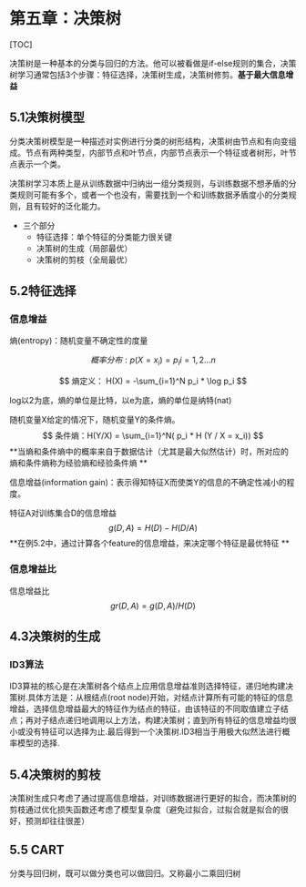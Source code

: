 # 第五章：决策树

[TOC]

决策树是一种基本的分类与回归的方法。他可以被看做是if-else规则的集合，决策树学习通常包括3个步骤：特征选择，决策树生成，决策树修剪。**基于最大信息增益**

## 5.1决策树模型

分类决策树模型是一种描述对实例进行分类的树形结构，决策树由节点和有向变组成。节点有两种类型，内部节点和叶节点，内部节点表示一个特征或者树形，叶节点表示一个类。

决策树学习本质上是从训练数据中归纳出一组分类规则，与训练数据不想矛盾的分类规则可能有多个，或者一个也没有，需要找到一个和训练数据矛盾度小的分类规则，且有较好的泛化能力。

- 三个部分
  - 特征选择：单个特征的分类能力很关键
  - 决策树的生成（局部最优）
  - 决策树的剪枝（全局最优）

## 5.2特征选择

### 信息增益

熵(entropy)：随机变量不确定性的度量

$$
概率分布:p(X=x_i) = p_i  i=1, 2...n
$$

$$
熵定义： H(X) = -\sum_{i=1}^N p_i * \log p_i
$$

log以2为底，熵的单位是比特，以e为底，熵的单位是纳特(nat)

随机变量X给定的情况下，随机变量Y的条件熵。
$$
条件熵：H(Y/X) = \sum_{i=1}^N( p_i *  H (Y / X = x_i))
$$
**当熵和条件熵中的概率来自于数据估计（尤其是最大似然估计）时，所对应的熵和条件熵称为经验熵和经验条件熵 **

信息增益(information gain)：表示得知特征X而使类Y的信息的不确定性减小的程度。

特征A对训练集合D的信息增益
$$
g(D, A) = H(D) - H(D/A)
$$
**在例5.2中，通过计算各个feature的信息增益，来决定哪个特征是最优特征 **

### 信息增益比

信息增益比 
$$
gr(D, A) = g(D, A) / H(D)
$$

## 4.3决策树的生成

### ID3算法

 ID3算袪的核心是在决策树各个结点上应用信息增益准则选择特征，递归地构建决策树.具体方法是：从根结点(root node)开始，对结点计算所有可能的特征的信息增益，选择信息增益最大的特征作为结点的特征，由该特征的不同取值建立子结点；再对子结点递归地调用以上方法，构建决策树；直到所有特征的信息增益均很小或没有特征可以选择为止.最后得到一个决策树.ID3相当于用极大似然法进行概率模型的选择.

## 5.4决策树的剪枝

决策树生成只考虑了通过提高信息增益，对训练数据进行更好的拟合，而决策树的剪枝通过优化损失函数还考虑了模型复杂度（避免过拟合，过拟合就是拟合的很好，预测却往往很差）

## 5.5 CART

分类与回归树，既可以做分类也可以做回归。又称最小二乘回归树



